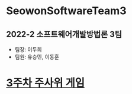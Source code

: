 # SeowonSoftwareTeam3

## 2022-2 소프트웨어개발방법론 3팀

+ 팀장: 이두희
+ 팀원: 유승민, 이동훈

# [3주차 주사위 게임](https://github.com/lDooh/SeowonSoftwareTeam3/tree/main/DiceProject)